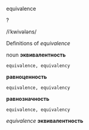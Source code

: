 equivalence

?

/iˈkwivələns/

Definitions of _equivalence_

noun
**эквивалентность**

    equivalence, equivalency
**равноценность**

    equivalence, equivalency
**равнозначность**

    equivalence, equivalency

_equivalence_
**эквивалентность**